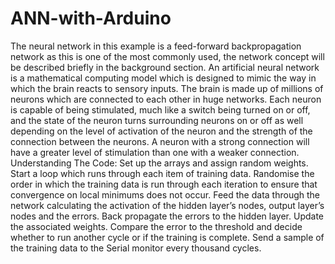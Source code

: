 # ANN-with-Arduino
 The neural network in this example is a feed-forward backpropagation network as this is one of the most commonly used, the network concept will be described briefly in the background section.
 An artificial neural network is a mathematical computing model which is designed to mimic the way in which the brain reacts to sensory inputs. The brain is made up of millions of neurons which are connected to each other in huge networks. Each neuron is capable of being stimulated, much like a switch being turned on or off, and the state of the neuron turns surrounding neurons on or off as well depending on the level of activation of the neuron and the strength of the connection between the neurons. A neuron with a strong connection will have a greater level of stimulation than one with a weaker connection.
Understanding The Code:
 Set up the arrays and assign random weights.
 Start a loop which runs through each item of training data.
 Randomise the order in which the training data is run through each iteration to ensure that convergence on local minimums does not occur.
 Feed the data through the network calculating the activation of the hidden layer’s nodes, output layer’s nodes and the errors.
 Back propagate the errors to the hidden layer.
 Update the associated weights.
 Compare the error to the threshold and decide whether to run another cycle or if the training is complete.
 Send a sample of the training data to the Serial monitor every thousand cycles.
